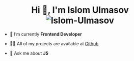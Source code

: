 <h1 align="center">Hi 👋, I'm Islom Ulmasov  <img src="https://komarev.com/ghpvc/?username=Islom0010&color=blueviolet" alt="Islom-Ulmasov" /></h1>
<p align="center"> </p>

- 🔭 I’m currently **Frontend Developer**

- 👨‍💻 All of my projects are available at [Github](https://github.com/Islom0010)

- 💬 Ask me about **JS**
